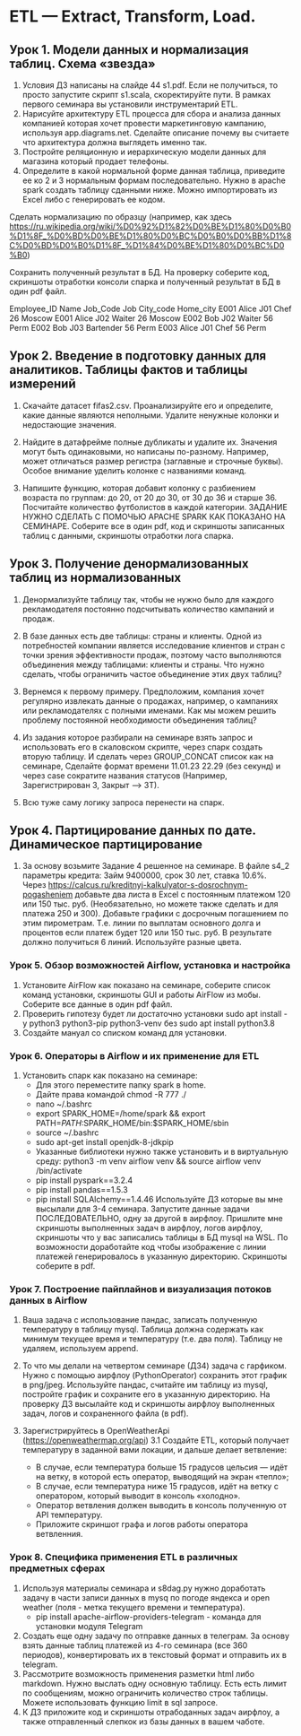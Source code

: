 # ETL —  Extract, Transform, Load.

## Урок 1. Модели данных и нормализация таблиц. Схема «звезда»

1. Условия ДЗ написаны на слайде 44 s1.pdf. Если не получиться, то просто запустите скрипт s1.scala, скоректируйте пути. В рамках первого семинара вы установили инструментарий ETL.
2. Нарисуйте архитектуру ETL процесса для сбора и анализа данных компанией которая хочет провести маркетинговую кампанию, используя app.diagrams.net. Сделайте описание почему вы считаете что архитектура должна выглядеть именно так.
3. Постройте реляционную и иерархическую модели данных для магазина который продает телефоны.
4. Определите в какой нормальной форме данная таблица, приведите ее ко 2 и 3 нормальным формам последовательно.
Нужно в apache spark создать таблицу  сданными ниже. Можно импортировать из Excel либо с генерировать ее кодом.

Сделать нормализацию по образцу 
(например, как здесь https://ru.wikipedia.org/wiki/%D0%92%D1%82%D0%BE%D1%80%D0%B0%D1%8F_%D0%BD%D0%BE%D1%80%D0%BC%D0%B0%D0%BB%D1%8C%D0%BD%D0%B0%D1%8F_%D1%84%D0%BE%D1%80%D0%BC%D0%B0)
 
Сохранить полученный результат в БД. На проверку соберите код, скриншоты отработки консоли спарка и полученный результат в БД в один pdf файл.

Employee_ID    Name       Job_Code    Job         City_code   Home_city
E001           Alice      J01         Chef        26          Moscow
E001           Alice      J02         Waiter      26          Moscow
E002           Bob        J02         Waiter      56          Perm
E002           Bob        J03         Bartender   56          Perm
E003           Alice      J01         Chef        56          Perm

## Урок 2. Введение в подготовку данных для аналитиков. Таблицы фактов и таблицы измерений

1. Скачайте датасет fifаs2.сsv. Проанализируйте его и определите, какие данные являются неполными. Удалите
ненужные колонки и недостающие значения.

2. Найдите в датафрейме полные дубликаты и удалите их. Значения могут быть одинаковыми, но написаны по-разному. Например, может отличаться размер регистра (заглавные и строчные буквы). Особое внимание уделить колонке с названиями команд.

3. Напишите функцию, которая добавит колонку с разбиением возраста по группам: до 20, от 20 до 30, от 30 до
36 и старше 36. Посчитайте количество футболистов в каждой категории.
ЗАДАНИЕ НУЖНО СДЕЛАТЬ С ПОМОЧЬЮ APACHE SPARK КАК ПОКАЗАНО НА СЕМИНАРЕ. 
Соберите все в один pdf, код и скриншоты записанных таблиц с данными, скриншоты отработки лога спарка.

## Урок 3. Получение денормализованных таблиц из нормализованных

1. Денормализуйте таблицу так, чтобы не нужно было для каждого рекламодателя постоянно подсчитывать количество кампаний и продаж.

2. В базе данных есть две таблицы: страны и клиенты. Одной из потребностей компании является исследование клиентов и стран с точки зрения эффективности продаж, поэтому часто выполняются объединения между таблицами: клиенты и страны. Что нужно сделать, чтобы ограничить частое объединение этих двух таблиц?

3. Вернемся к первому примеру. Предположим, компания хочет регулярно извлекать данные о продажах, например, о кампаниях или рекламодателях с полными именами. Как мы можем решить проблему постоянной необходимости объединения таблиц?

4. Из задания которое разбирали на семинаре взять запрос и использовать его в скаловском скрипте, через спарк создать вторую таблицу. 
И сделать через GROUP_CONCAT список как на семинаре, Сделайте формат времени 11.01.23 22.29 (без секунд) и через case сократите названия статусов 
(Например, Зарегистрирован З, Закрыт --> ЗТ).

5.  Всю туже саму логику запроса перенести на спарк.

## Урок 4. Партицирование данных по дате. Динамическое партицирование

1. За основу возьмите Задание 4 решенное на семинаре.
В файле s4_2 параметры кредита: Займ 9400000, срок 30 лет, ставка 10.6%.
Через https://calcus.ru/kreditnyj-kalkulyator-s-dosrochnym-pogasheniem добавьте два листа в Excel с постоянным платежом 120 или 150 тыс. руб.
(Необязательно, но можете также сделать и для платежа 250 и 300).
Добавьте графики с досрочным погашением по этим пирометрам. Т.е. линии по выплатам основного долга и процентов если платеж будет 120 или 150 тыс. руб. В результате должно получиться 6 линий. Используйте разные цвета.

### Урок 5. Обзор возможностей Airflow, установка и настройка

1. Установите AirFlow как показано на семинаре, соберите список команд установки, скриншоты GUI и работы AirFlow из мобы. Соберите все данные в один pdf файл.
2. Проверить гипотезу будет ли достаточно установки sudo apt install -y python3 python3-pip python3-venv без sudo apt install python3.8 
3. Создайте мануал со списком команд для установки.

### Урок 6. Операторы в Airflow и их применение для ETL

1. Установить спарк как показано на семинаре:
    - Для этого переместите папку spark в home. 
    - Дайте права командой chmod -R 777 ./
    - nano ~/.bashrc
    - export SPARK_HOME=/home/spark && export PATH=$PATH:$SPARK_HOME/bin:$SPARK_HOME/sbin
    - source ~/.bashrc
    - sudo apt-get install openjdk-8-jdkpip
    - Указанные библиотеки нужно также установить и в виртуальную среду: python3 -m venv airflow venv && source airflow venv /bin/activate
    - pip install pyspark==3.2.4
    - pip install pandas==1.5.3
    - pip install SQLAlchemy==1.4.46
    Используйте ДЗ которые вы мне высылали для 3-4 семинара. Запустите данные задачи ПОСЛЕДОВАТЕЛЬНО, одну за другой в аирфлоу. Пришлите мне скриншоты выполненных задач в аирфлоу, логов аирфлоу, скриншоты что у вас записались таблицы в БД mysql на WSL. По возможности доработайте код чтобы изображение с линии платежей генерировалось в указанную директорию. Скриншоты соберите в pdf.

### Урок 7. Построение пайплайнов и визуализация потоков данных в Airflow

1. Ваша задача с использование пандас, записать полученную температуру в таблицу mysql. Таблица должна содержать как минимум текущее время и температуру (т.е. два поля). Таблицу не удаляем, используем append.
2. То что мы делали на четвертом семинаре (ДЗ4) задача с гарфиком. Нужно с помощью аирфлоу (PythonOperator) сохранить этот график в png/jpeg. Используйте пандас, считайте им таблицу из mysql, постройте график и сохраните его в указанную директорию. На проверку ДЗ высылайте код и скриншоты аирфлоу выполненных задач, логов и сохраненного файла (в pdf).

3. Зарегистрируйтесь в ОрепWeatherApi (https://openweathermap.org/api)
   3.1 Создайте ETL, который получает температуру в заданной вами локации, и дальше делает ветвление:
    - В случае, если температура больше 15 градусов цельсия — идёт на ветку, в которой есть оператор, выводящий на экран «тепло»;
    - В случае, если температура ниже 15 градусов, идёт на ветку с оператором, который выводит в консоль «холодно».
    - Оператор ветвления должен выводить в консоль полученную от АРI температуру.
    - Приложите скриншот графа и логов работы оператора ветвленния.
 
### Урок 8. Специфика применения ETL в различных предметных сферах

1. Используя материалы семинара и s8dag.py нужно доработать задачу в части записи данных в mysq по погоде яндекса и open weather (поля - метка текущего времени и температура). 
    - pip install apache-airflow-providers-telegram - команда для установки модуля Telegram
2. Создать еще одну задачу по отправке данных в телеграм. За основу взять данные таблиц платежей из 4-го семинара (все 360 периодов), конвертировать их в текстовый формат и отправить их в telegram. 
3. Рассмотрите возможность применения разметки html либо markdown. Нужно выслать одну основную таблицу. Есть есть лимит по сообщениям, можно ограничить количество строк таблицы. Можете использовать функцию limit в sql запросе.
4. К ДЗ приложите код и скриншоты отрабоданных задач аирфлоу, а также отправленный слепкок из базы данных в вашем чаботе. 
